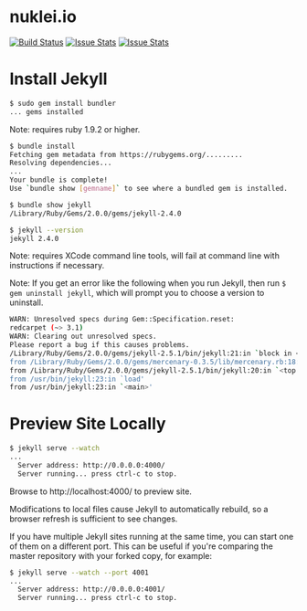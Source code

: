 # nuklei.io

[![Build Status][build-status-image]][build-status]
[![Issue Stats][pull-requests-image]][pull-requests]
[![Issue Stats][issues-closed-image]][issues-closed]

[build-status-image]: https://travis-ci.org/nuklei-io/nuklei-io.github.io.svg?branch=develop
[build-status]: https://travis-ci.org/nuklei-io/nuklei-io.github.io
[pull-requests-image]: http://www.issuestats.com/github/nuklei-io/nuklei-io.github.io/badge/pr
[pull-requests]: http://www.issuestats.com/github/nuklei-io/nuklei-io.github.io
[issues-closed-image]: http://www.issuestats.com/github/nuklei-io/nuklei-io.github.io/badge/issue
[issues-closed]: http://www.issuestats.com/github/nuklei-io/nuklei-io.github.io

Install Jekyll
==============

```bash
$ sudo gem install bundler
... gems installed
```
Note: requires ruby 1.9.2 or higher.

```bash
$ bundle install
Fetching gem metadata from https://rubygems.org/.........
Resolving dependencies...
...
Your bundle is complete!
Use `bundle show [gemname]` to see where a bundled gem is installed.

$ bundle show jekyll
/Library/Ruby/Gems/2.0.0/gems/jekyll-2.4.0

$ jekyll --version
jekyll 2.4.0
```
Note: requires XCode command line tools, will fail at command line with instructions if necessary.

Note: If you get an error like the following when you run Jekyll, then run ```$ gem uninstall jekyll```, which will prompt you to choose a version to uninstall.

```bash
WARN: Unresolved specs during Gem::Specification.reset:
redcarpet (~> 3.1)
WARN: Clearing out unresolved specs.
Please report a bug if this causes problems.
/Library/Ruby/Gems/2.0.0/gems/jekyll-2.5.1/bin/jekyll:21:in `block in <top (required)>': cannot load such file -- jekyll/version (LoadError)
from /Library/Ruby/Gems/2.0.0/gems/mercenary-0.3.5/lib/mercenary.rb:18:in `program'
from /Library/Ruby/Gems/2.0.0/gems/jekyll-2.5.1/bin/jekyll:20:in `<top (required)>'
from /usr/bin/jekyll:23:in `load'
from /usr/bin/jekyll:23:in `<main>'
```

Preview Site Locally
====================

```bash
$ jekyll serve --watch
...
  Server address: http://0.0.0.0:4000/
  Server running... press ctrl-c to stop.
```
Browse to http://localhost:4000/ to preview site.

Modifications to local files cause Jekyll to automatically rebuild, so a browser refresh is sufficient to see changes.

If you have multiple Jekyll sites running at the same time, you can start one of them on a different port. This can be useful if you're comparing the master repository with your forked copy, for example:

```bash
$ jekyll serve --watch --port 4001
...
  Server address: http://0.0.0.0:4001/
  Server running... press ctrl-c to stop.
```
